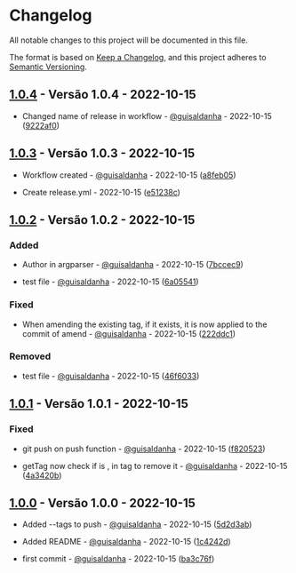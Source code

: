 # Changelog

All notable changes to this project will be documented in this file.

The format is based on [Keep a Changelog](https://keepachangelog.com/en/1.0.0/),
and this project adheres to [Semantic Versioning](https://semver.org/spec/v2.0.0.html).

## [1.0.4](https://github.com/guisaldanha/autochangelog/releases/tag/1.0.4) - Versão 1.0.4 - 2022-10-15

- Changed name of release in workflow - [@guisaldanha](https://github.com/guisaldanha)  - 2022-10-15 ([9222af0](https://github.com/guisaldanha/autochangelog/commit/9222af0))

## [1.0.3](https://github.com/guisaldanha/autochangelog/releases/tag/1.0.3) - Versão 1.0.3 - 2022-10-15

- Workflow created - [@guisaldanha](https://github.com/guisaldanha)  - 2022-10-15 ([a8feb05](https://github.com/guisaldanha/autochangelog/commit/a8feb05))

- Create release.yml - 2022-10-15 ([e51238c](https://github.com/guisaldanha/autochangelog/commit/e51238c))

## [1.0.2](https://github.com/guisaldanha/autochangelog/releases/tag/1.0.2) - Versão 1.0.2 - 2022-10-15

### Added

- Author in argparser - [@guisaldanha](https://github.com/guisaldanha)  - 2022-10-15 ([7bccec9](https://github.com/guisaldanha/autochangelog/commit/7bccec9))

- test file - [@guisaldanha](https://github.com/guisaldanha)  - 2022-10-15 ([6a05541](https://github.com/guisaldanha/autochangelog/commit/6a05541))

### Fixed

- When amending the existing tag, if it exists, it is now applied to the commit of amend - [@guisaldanha](https://github.com/guisaldanha)  - 2022-10-15 ([222ddc1](https://github.com/guisaldanha/autochangelog/commit/222ddc1))

### Removed

- test file - [@guisaldanha](https://github.com/guisaldanha)  - 2022-10-15 ([46f6033](https://github.com/guisaldanha/autochangelog/commit/46f6033))

## [1.0.1](https://github.com/guisaldanha/autochangelog/releases/tag/1.0.1) - Versão 1.0.1 - 2022-10-15

### Fixed

- git push on push function - [@guisaldanha](https://github.com/guisaldanha)  - 2022-10-15 ([f820523](https://github.com/guisaldanha/autochangelog/commit/f820523))

- getTag now check if is , in tag to remove it - [@guisaldanha](https://github.com/guisaldanha)  - 2022-10-15 ([4a3420b](https://github.com/guisaldanha/autochangelog/commit/4a3420b))

## [1.0.0](https://github.com/guisaldanha/autochangelog/releases/tag/1.0.0) - Versão 1.0.0 - 2022-10-15

- Added --tags to push - [@guisaldanha](https://github.com/guisaldanha)  - 2022-10-15 ([5d2d3ab](https://github.com/guisaldanha/autochangelog/commit/5d2d3ab))

- Added README - [@guisaldanha](https://github.com/guisaldanha)  - 2022-10-15 ([1c4242d](https://github.com/guisaldanha/autochangelog/commit/1c4242d))

- first commit - [@guisaldanha](https://github.com/guisaldanha)  - 2022-10-15 ([ba3c76f](https://github.com/guisaldanha/autochangelog/commit/ba3c76f))
